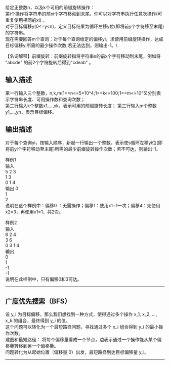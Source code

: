 给定正整数n，以及k个可用的前缀旋转操作：\
第i个操作将字符串的前xi个字符移动到末尾。你可以对字符串执行任意次操作(可重复使用相同的xi) 。\
对于目标偏移y(0<=y<n)，定义目标结果为循环左移y位(即将前y个字符移至末尾)的字符串。\
现在需要回答m个查询：对于每个查询给定的偏移yi，求使用前缀旋转操作，达成目标偏移yi所需的最少操作次数;若无法达到，则输出-1。\

【名词解释】前缀旋转：前缀旋转指将字符串s的前x个字符移动到末尾，例如将 "abcde" 的前2个字符旋转后得到"cdeab" 。
## 输入描述
第一行输入三个整数，n,k,m(1<=n<=5×10^4;1<=k<=100;1<=m<=10^5)分别表示字符串长度、可用操作数和查询次数；\
第二行输入k个整数x1,...,xk，表示可用的前缀旋转长度；
第三行输入m个整数y1,...,yn，表示目标偏移。

## 输出描述
对于每个查询yi，按输入顺序，新起一行输出一个整数，表示使s循环左移yi位(即将前yi个字符移动至末尾)所需的最少前缀旋转操作次数；若不可达，则输出-1。

样例1\
输入\
5 2 3\
1 3\
0 1 4\
输出
0\
1\
2\
说明在这个样例中：偏移0 ：无需操作；偏移1：使用x1=1一次；偏移4：先使用x2=3，再使用x1=1，共2次。

样例2\
输入\
6 2 4\
3 6\
0 3 1 4\
输出\
0\
1\
-1\
-1\
说明在此样例中，只有偏移0和3可达。

---
## 广度优先搜索（BFS）
设 y_i 为目标偏移，那么我们想找到一种方式，使得通过多个操作 x_1, x_2, ..., x_k 的组合，最终得到 y_i 的值。\
这个问题可以转化为一个最短路径问题，寻找通过多个 x_i 组合得到 y_i 的最小操作次数。\
建图和最短路径： 将每个偏移量看成一个节点，边表示通过一个操作能从某个偏移量转移到另一个偏移量。\
问题转化为从起始位置（偏移量 0）出发，最短路径到达目标偏移量 y_i。

---
```cpp


